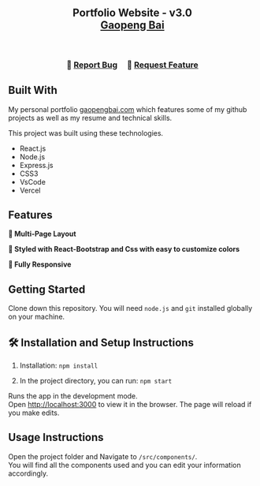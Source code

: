 <h2 align="center">
  Portfolio Website - v3.0<br/>
  <a href="https://gaopengbai.com/" target="_blank">Gaopeng Bai</a>
</h2>

<br/>

<h3 align="center">
    🔹
    <a href="https://github.com/Gaopeng-Bai/personalpage/issues">Report Bug</a> &nbsp; &nbsp;
    🔹
    <a href="https://github.com/Gaopeng-Bai/personalpage/issues">Request Feature</a>
</h3>


## Built With

My personal portfolio <a href="https://gaopengbai.com/" target="_blank">gaopengbai.com</a> which features some of my github projects as well as my resume and technical skills.<br/>

This project was built using these technologies.

- React.js
- Node.js
- Express.js
- CSS3
- VsCode
- Vercel

## Features

**📖 Multi-Page Layout**

**🎨 Styled with React-Bootstrap and Css with easy to customize colors**

**📱 Fully Responsive**

## Getting Started

Clone down this repository. You will need `node.js` and `git` installed globally on your machine.

## 🛠 Installation and Setup Instructions

1. Installation: `npm install`

2. In the project directory, you can run: `npm start`

Runs the app in the development mode.\
Open [http://localhost:3000](http://localhost:3000) to view it in the browser.
The page will reload if you make edits.

## Usage Instructions

Open the project folder and Navigate to `/src/components/`. <br/>
You will find all the components used and you can edit your information accordingly.

